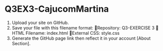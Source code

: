 # Q3EX3-CajucomMartina
1. Upload your site on GitHub.
2. Save your file with this filename format:
      💜Repository: Q3-EXERCISE 3
      💜HTML Filename: index.html
      💜External CSS: style.css
3. Generate the GitHub page link then reflect it in your account [About Section].
